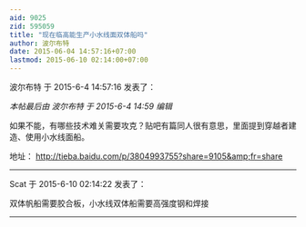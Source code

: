 ```yaml
---
aid: 9025
zid: 595059
title: "现在临高能生产小水线面双体船吗"
author: 波尔布特
date: 2015-06-04 14:57:16+07:00
lastmod: 2015-06-10 02:14:00+07:00
---
```


波尔布特 于 2015-6-4 14:57:16 发表了：

_本帖最后由 波尔布特 于 2015-6-4 14:59 编辑_

如果不能，有哪些技术难关需要攻克？贴吧有篇同人很有意思，里面提到穿越者建造、使用小水线面船。

地址：
http://tieba.baidu.com/p/3804993755?share=9105&amp;fr=share

---

Scat 于 2015-6-10 02:14:22 发表了：

双体帆船需要胶合板，小水线双体船需要高强度钢和焊接

---
